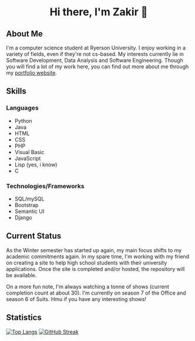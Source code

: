 <h1 style="text-align: center;"> Hi there, I'm Zakir 👋 </h1>

<h2>About Me</h2>

<p>I'm a computer science student at Ryerson University. I enjoy working in a variety of fields, even if they're not cs-based. My interests currently lie in Software Development, Data Analysis and Software Engineering. Though you will find a lot of my work here, you can find out more about me through my <a href="https://zakirdawood.herokuapp.com/" target="_blank">portfolio website</a>.</p>

<h2>Skills</h2>
<h3>Languages</h3>
  <ul>
    <li>Python</li>
    <li>Java</li>
    <li>HTML</li>
    <li>CSS</li>
    <li>PHP</li>
    <li>Visual Basic</li>
    <li>JavaScript</li>
    <li>Lisp (yes, i know)</li>
    <li>C</li>
  </ul>
 <h3>Technologies/Frameworks</h3>
   <ul>
    <li>SQL/mySQL</li>
    <li>Bootstrap</li>
    <li>Semantic UI</li>
    <li>Django</li>
   </ul>
   
<h2>Current Status</h2>
<p>As the Winter semester has started up again, my main focus shifts to my academic commitments again. In my spare time, I'm working with my friend on creating a site to help high school students with their university applications. Once the site is completed and/or hosted, the repository will be available.</p>
<p>On a more fun note, I'm always watching a tonne of shows (current completion count at about 30). I'm currently on season 7 of the Office and season 6 of Suits. Hmu if you have any interesting shows!</p>

<h2>Statistics</h2>

[![Top Langs](https://github-readme-stats.vercel.app/api/top-langs/?username=muyeed10&langs_count=6&layout=compact)](https://github.com/anuraghazra/github-readme-stats)
[![GitHub Streak](https://github-readme-streak-stats.herokuapp.com/?user=muyeed10)](https://git.io/streak-stats)


